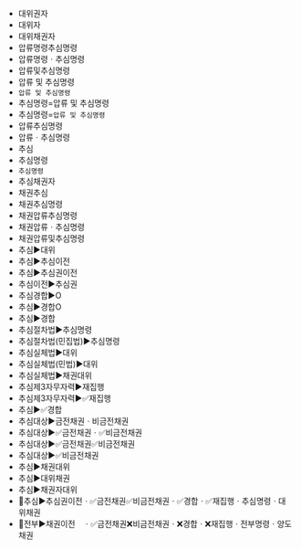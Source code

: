 - 대위권자
- 대위자
- 대위채권자
- 압류명령추심명령
- 압류명령ㆍ추심명령
- 압류및추심명령
- 압류 및 추심명령
- `압류 및 추심명령`
- 추심명령=압류 및 추심명령
- 추심명령=`압류 및 추심명령`
- 압류추심명령
- 압류ㆍ추심명령
- 추심
- 추심명령
- `추심명령`
- 추심채권자
- 채권추심
- 채권추심명령
- 채권압류추심명령
- 채권압류ㆍ추심명령
- 채권압류및추심명령
- 추심▶️대위
- 추심▶️추심이전
- 추심▶️추심권이전
- 추심이전▶️추심권
- 추심경합▶️O
- 추심▶️경합O
- 추심▶️경합
- 추심절차법▶️추심명령
- 추심절차법(민집법)▶️추심명령
- 추심실체법▶️대위
- 추심실체법(민법)▶️대위
- 추심실체법▶️채권대위
- 추심제3자무자력▶️재집행
- 추심제3자무자력▶️✅재집행
- 추심▶️✅경합
- 추심대상▶️금전채권ㆍ비금전채권
- 추심대상▶️✅금전채권ㆍ✅비금전채권
- 추심대상▶️✅금전채권✅비금전채권
- 추심대상▶️✅비금전채권
- 추심▶️채권대위
- 추심▶️대위채권
- 추심▶️채권자대위
- 📌추심▶️추심권이전ㆍ✅금전채권✅비금전채권ㆍ✅경합ㆍ✅재집행ㆍ추심명령ㆍ대위채권
- 📌전부▶️채권이전　ㆍ✅금전채권❌비금전채권ㆍ❌경합ㆍ❌재집행ㆍ전부명령ㆍ양도채권
